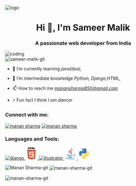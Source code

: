 ![logo](https://https://github.com/MananSharma-git/MananSharma-git/blob/main/manan%20sharma.png)
<h1 align="center">Hi 👋, I'm Sameer Malik</h1>
<h3 align="center">A passionate web developer from 
India</h3>
<img align="right" alt="coding" width="600" src="https://user-images.githubusercontent.com/55389276/140866485-8fb1c876-9a8f-4d6a-98dc-08c4981eaf70.gif">

<p align="left"> <img src="https://komarev.com/ghpvc/?username=manan-sharma-git&label=Profile%20views&color=0e75b6&style=flat" alt="sameer-malik-git" /> </p>

- 🌱 I’m currently learning *java(dsa),*

- 🌱 I’m intermediate knowledge *Python, Django,HTML,*

- 📫 How to reach me *manansharma850@gmail.com*

- ⚡ Fun fact *I think I am dancer*

<h3 align="left">Connect with me:</h3>
<p align="left">
<a href="https://linkedin.com/in/manan sharma" target="blank"><img align="center" src="https://raw.githubusercontent.com/rahuldkjain/github-profile-readme-generator/master/src/images/icons/Social/linked-in-alt.svg" alt="manan sharma" height="30" width="40" /></a>
<a href="https://www.leetcode.com/manan sharma" target="blank"><img align="center" src="https://raw.githubusercontent.com/rahuldkjain/github-profile-readme-generator/master/src/images/icons/Social/leet-code.svg" alt="manan sharma" height="30" width="40" /></a>
</p>

<h3 align="left">Languages and Tools:</h3>
<p align="left"> <a href="https://www.djangoproject.com/" target="_blank" rel="noreferrer"> <img src="https://cdn.worldvectorlogo.com/logos/django.svg" alt="django" width="40" height="40"/> </a> <a href="https://www.w3.org/html/" target="_blank" rel="noreferrer"> <img src="https://raw.githubusercontent.com/devicons/devicon/master/icons/html5/html5-original-wordmark.svg" alt="html5" width="40" height="40"/> </a> <a href="https://www.adobe.com/in/products/illustrator.html" target="_blank" rel="noreferrer"> <img src="https://www.vectorlogo.zone/logos/adobe_illustrator/adobe_illustrator-icon.svg" alt="illustrator" width="40" height="40"/> </a> <a href="https://www.java.com" target="_blank" rel="noreferrer"> <img src="https://raw.githubusercontent.com/devicons/devicon/master/icons/java/java-original.svg" alt="java" width="40" height="40"/> </a> <a href="https://www.python.org" target="_blank" rel="noreferrer"> <img src="https://raw.githubusercontent.com/devicons/devicon/master/icons/python/python-original.svg" alt="python" width="40" height="40"/> </a> </p>

<p><img align="left" src="https://github-readme-stats.vercel.app/api/top-langs?username=manan-sharma-git&show_icons=true&locale=en&layout=compact" alt="Manan Sharma-git" /></p>

<p>&nbsp;<img align="center" src="https://github-readme-stats.vercel.app/api?username=manan-sharma-git&show_icons=true&locale=en" alt="manan-sharma-git" /></p>

<p><img align="center" src="https://github-readme-streak-stats.herokuapp.com/?user=manansharma-git&" alt="manan-sharma-git" /></p>
